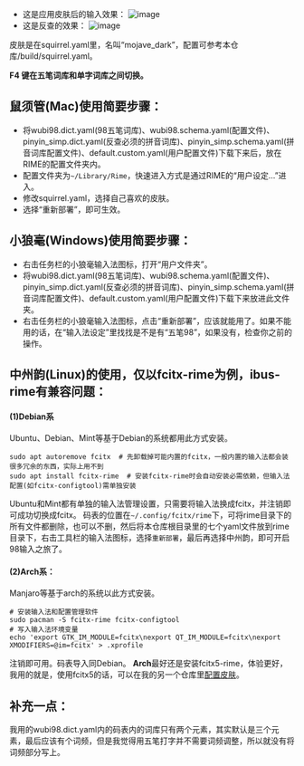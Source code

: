 - 这是应用皮肤后的输入效果：
![image](https://raw.githubusercontent.com/thep0y/rime-98/master/images/default.png)
- 这是反查的效果：
![image](https://raw.githubusercontent.com/thep0y/rime-98/master/images/reverse.png)

皮肤是在squirrel.yaml里，名叫“mojave_dark”，配置可参考本仓库/build/squirrel.yaml。

**F4 键在五笔词库和单字词库之间切换。**

## 鼠须管(Mac)使用简要步骤：
- 将wubi98.dict.yaml(98五笔词库)、wubi98.schema.yaml(配置文件)、pinyin_simp.dict.yaml(反查必须的拼音词库)、pinyin_simp.schema.yaml(拼音词库配置文件)、default.custom.yaml(用户配置文件)下载下来后，放在RIME的配置文件夹内。
- 配置文件夹为`~/Library/Rime`，快速进入方式是通过RIME的“用户设定...”进入。
- 修改squirrel.yaml，选择自己喜欢的皮肤。
- 选择“重新部署”，即可生效。

## 小狼毫(Windows)使用简要步骤：
- 右击任务栏的小狼毫输入法图标，打开“用户文件夹”。
- 将wubi98.dict.yaml(98五笔词库)、wubi98.schema.yaml(配置文件)、pinyin_simp.dict.yaml(反查必须的拼音词库)、pinyin_simp.schema.yaml(拼音词库配置文件)、default.custom.yaml(用户配置文件)下载下来放进此文件夹。
- 右击任务栏的小狼毫输入法图标，点击“重新部署”，应该就能用了。如果不能用的话，在“输入法设定”里找找是不是有“五笔98”，如果没有，检查你之前的操作。

## 中州韵(Linux)的使用，仅以fcitx-rime为例，ibus-rime有兼容问题：
#### (1)Debian系
Ubuntu、Debian、Mint等基于Debian的系统都用此方式安装。
```shell
sudo apt autoremove fcitx  # 先卸载掉可能内置的fcitx，一般内置的输入法都会装很多冗余的东西，实际上用不到
sudo apt install fcitx-rime  # 安装fcitx-rime时会自动安装必需依赖，但输入法配置(如fcitx-configtool)需单独安装
```
Ubuntu和Mint都有单独的输入法管理设置，只需要将输入法换成fcitx，并注销即可成功切换成fcitx。
码表的位置在`~/.config/fcitx/rime`下，可将rime目录下的所有文件都删除，也可以不删，然后将本仓库根目录里的七个yaml文件放到rime目录下，右击工具栏的输入法图标，选择`重新部署`，最后再选择中州韵，即可开启98输入之旅了。
#### (2)Arch系：
Manjaro等基于arch的系统以此方式安装。
```shell
# 安装输入法和配置管理软件
sudo pacman -S fcitx-rime fcitx-configtool
# 写入输入法环境变量
echo 'export GTK_IM_MODULE=fcitx\nexport QT_IM_MODULE=fcitx\nexport XMODIFIERS=@im=fcitx' > .xprofile
```
注销即可用。码表导入同Debian。
**Arch**最好还是安装fcitx5-rime，体验更好，我用的就是，使用fcitx5的话，可以在我的另一个仓库里[配置皮肤](https://github.com/thep0y/fcitx5-themes)。


## 补充一点：
我用的wubi98.dict.yaml内的码表内的词库只有两个元素，其实默认是三个元素，最后应该有个词频，但是我觉得用五笔打字并不需要词频调整，所以就没有将词频部分写上。
